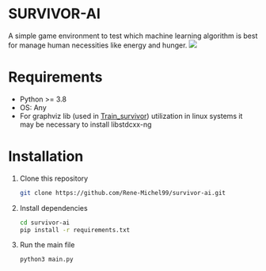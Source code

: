 # SURVIVOR-AI
A simple game environment to test which
machine learning algorithm is best for
manage human necessities like energy and hunger.
![](src/static/images/demo.gif)

# Requirements
- Python >= 3.8
- OS: Any
- For graphviz lib (used in [Train_survivor](src/ML/Train_survivor.ipynb)) utilization in linux systems
it may be necessary to install libstdcxx-ng

# Installation
1. Clone this repository
    ```bash
   git clone https://github.com/Rene-Michel99/survivor-ai.git
    ```
2. Install dependencies
   ```bash
   cd survivor-ai
   pip install -r requirements.txt
   ```
3. Run the main file
   ```bash
   python3 main.py
   ```